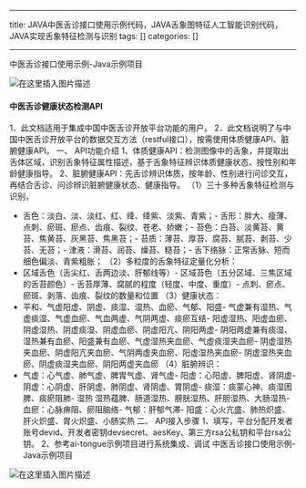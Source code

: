 
--- 
title:  JAVA中医舌诊接口使用示例代码，JAVA舌象图特征人工智能识别代码，JAVA实现舌象特征检测与识别 
tags: []
categories: [] 

---
中医舌诊接口使用示例-Java示例项目

<img src="https://img-blog.csdnimg.cn/9151b8ca02f84baf9ed4556bd1253c2a.png" alt="在这里插入图片描述">

#### 中医舌诊健康状态检测API

1．此文档适用于集成中国中医舌诊开放平台功能的用户。 2．此文档说明了与中国中医舌诊开放平台的数据交互方法（restful接口），按需使用体质健康API、脏腑健康API。 一、 API功能介绍 1、体质健康API：检测图像中的舌象，并提取出舌体区域，识别舌象特征属性描述，基于舌象特征辨识体质健康状态、按性别和年龄健康指导。 2、脏腑健康API：先舌诊辨识体质，按年龄、性别进行问诊交互，再结合舌诊、问诊辨识脏腑健康状态、健康指导。 （1）三十多种舌象特征检测与识别，
- 舌色：淡白、淡、淡红、红、绛、绛紫、淡紫、青紫；- 舌形：胖大、瘦薄、点刺、瘀斑、瘀点、齿痕、裂纹、苍老、娇嫩；- 苔色：白苔、淡黄苔、黄苔、焦黄苔、灰黑苔、焦黑苔；- 苔质：薄苔、厚苔、腐苔、腻苔、剥苔、少苔、无苔；- 津液：滑苔、润苔、燥苔、糙苔；- 舌下络脉：正常舌脉、短而细色偏淡、青紫粗胀；
（2）多粒度的舌象特征定量化分析：
- 区域舌色（舌尖红、舌两边淡、肝郁线等）- 区域苔色（五分区域、三焦区域的舌苔颜色）- 舌苔厚薄、腐腻的程度（轻度、中度、重度）- 点刺、瘀点、瘀斑、剥落、齿痕、裂纹的数量和位置
（3）健康状态：
- 平和、气虚阳虚、阴虚、痰湿、湿热、血瘀、气郁、阳盛- 气虚兼有湿热、气虚痰湿、气虚血瘀、气血两虚、气阴两虚、痰瘀互结- 阳虚湿热、阳虚血瘀、阴虚湿热、阴虚痰湿、阴虚血瘀、阴虚阳亢、阴阳两虚- 阴阳两虚兼有痰湿、湿热兼有血瘀、阳盛兼有血瘀、气虚湿热夹血瘀、气虚痰湿夹血瘀- 阴虚湿热夹血瘀、阴虚阳亢夹血瘀、气阴两虚夹血瘀、阳虚湿热夹血瘀- 阴虚湿热夹血瘀、阴虚痰湿夹血瘀、阴阳两虚夹血瘀
（4）脏腑辨识：
- 气虚：心气虚、肺气虚、脾胃气虚、肾气虚- 阳虚：心阳虚、脾阳虚、肾阴虚- 阴虚：心阴虚、肝阴虚、肺阴虚、肾阴虚、胃阴虚- 痰湿：痰蒙心神、痰湿困脾、痰瘀阻肺- 湿热 湿热蕴脾、肠道湿热、膀胱湿热、肝胆湿热、大肠湿热- 血瘀：心脉痹阻、瘀阻脑络- 气郁：肝郁气滞- 阳盛：心火亢盛、肺热炽盛、肝火炽盛、胃火炽盛、小肠实热
二、 API接入步骤 1、填写，平台分配开发者账号devid、开发者密钥devsecret、aesKey、第三方rsa公私钥和平台rsa公钥。 2、参考ai-tongue示例项目进行系统集成、调试 中医舌诊接口使用示例-Java示例项目 

<img src="https://img-blog.csdnimg.cn/cadb5161501d444f9a1a81cd7545c5f1.png" alt="在这里插入图片描述">

